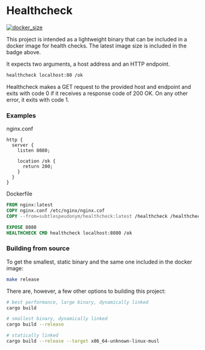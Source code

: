 # Healthcheck

[![docker_size](https://img.shields.io/docker/image-size/subtlepseudonym/healthcheck)](https://hub.docker.com/r/subtlepseudonym/healthcheck)

This project is intended as a lightweight binary that can be included in a
docker image for health checks. The latest image size is included in the
badge above.

It expects two arguments, a host address and an HTTP endpoint.
```bash
healthcheck localhost:80 /ok
```

Healthcheck makes a GET request to the provided host and endpoint and exits
with code 0 if it receives a response code of 200 OK. On any other error, it
exits with code 1.

### Examples

nginx.conf
```nginx
http {
  server {
    listen 8080;

    location /ok {
      return 200;
    }
  }
}
```

Dockerfile
```dockerfile
FROM nginx:latest
COPY nginx.conf /etc/nginx/nginx.cof
COPY --from=subtlespeudonym/healthcheck:latest /healthcheck /healthcheck

EXPOSE 8080
HEALTHCHECK CMD healthcheck localhost:8080 /ok
```

### Building from source

To get the smallest, static binary and the same one included in the docker
image:
```bash
make release
```

There are, however, a few other options to building this project:
```bash
# best performance, large binary, dynamically linked
cargo build

# smallest binary, dynamically linked
cargo build --release

# statically linked
cargo build --release --target x86_64-unknown-linux-musl
```
